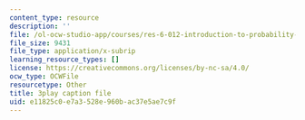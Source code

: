 ```yaml
---
content_type: resource
description: ''
file: /ol-ocw-studio-app/courses/res-6-012-introduction-to-probability-spring-2018/e11825c0e7a3528e960bac37e5ae7c9f_2BttG14vI7c.vtt
file_size: 9431
file_type: application/x-subrip
learning_resource_types: []
license: https://creativecommons.org/licenses/by-nc-sa/4.0/
ocw_type: OCWFile
resourcetype: Other
title: 3play caption file
uid: e11825c0-e7a3-528e-960b-ac37e5ae7c9f
---
```

